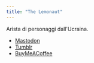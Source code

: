 ```yaml
---
title: "The Lemonaut"
---
```


Arista di personaggi dall'Ucraina.

- [Mastodon](https://mastodon.art/@the_lemonaut)
- [Tumblr](https://www.tumblr.com/the-lemonaut)
- [BuyMeACoffee](https://buymeacoffee.com/thelemonaut)
